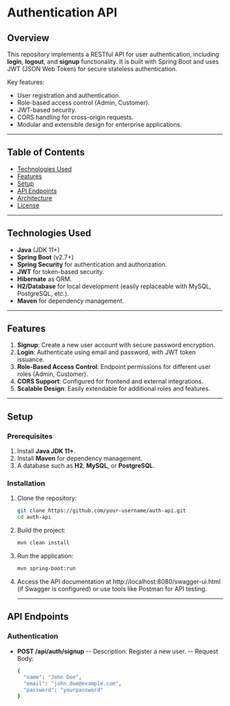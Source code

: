 # Authentication API

## Overview

This repository implements a RESTful API for user authentication, including **login**, **logout**, and **signup** functionality. It is built with Spring Boot and uses JWT (JSON Web Token) for secure stateless authentication. 

Key features:
- User registration and authentication.
- Role-based access control (Admin, Customer).
- JWT-based security.
- CORS handling for cross-origin requests.
- Modular and extensible design for enterprise applications.

---

## Table of Contents
- [Technologies Used](#technologies-used)
- [Features](#features)
- [Setup](#setup)
- [API Endpoints](#api-endpoints)
- [Architecture](#architecture)
- [License](#license)

---

## Technologies Used

- **Java** (JDK 11+)
- **Spring Boot** (v2.7+)
- **Spring Security** for authentication and authorization.
- **JWT** for token-based security.
- **Hibernate** as ORM.
- **H2/Database** for local development (easily replaceable with MySQL, PostgreSQL, etc.).
- **Maven** for dependency management.

---

## Features

1. **Signup**: Create a new user account with secure password encryption.
2. **Login**: Authenticate using email and password, with JWT token issuance.
3. **Role-Based Access Control**: Endpoint permissions for different user roles (Admin, Customer).
4. **CORS Support**: Configured for frontend and external integrations.
5. **Scalable Design**: Easily extendable for additional roles and features.

---

## Setup

### Prerequisites

1. Install **Java JDK 11+**.
2. Install **Maven** for dependency management.
3. A database such as **H2**, **MySQL**, or **PostgreSQL**.

### Installation

1. Clone the repository:
   ```bash
   git clone https://github.com/your-username/auth-api.git
   cd auth-api
2. Build the project:
   ```bash
   mvn clean install
3. Run the application:
   ```bash
   mvn spring-boot:run
4. Access the API documentation at http://localhost:8080/swagger-ui.html (if Swagger is configured) or use tools like Postman for API testing.

   ---

## API Endpoints
### Authentication
- **POST /api/auth/signup**
-- Description: Register a new user.
-- Request Body:
   ```bash
   {
     "name": "John Doe",
     "email": "john.doe@example.com",
     "password": "yourpassword"
   }

